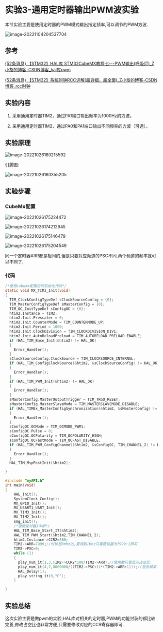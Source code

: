 # 实验3-通用定时器输出PWM波实验

本节实验主要是使用定时器的PWM模式输出指定频率,可以调节的PWM方波.

![image-20221104204537704](https://my-blogs-imgs-1312546167.cos.ap-nanjing.myqcloud.com//image-20221104204537704.png)

## 参考

[(52条消息) 【STM32】HAL库 STM32CubeMX教程七---PWM输出(呼吸灯)_Z小旋的博客-CSDN博客_hal库pwm](https://blog.csdn.net/as480133937/article/details/99231677)

[(52条消息) 【STM32】系统时钟RCC详解(超详细，超全面)_Z小旋的博客-CSDN博客_rcc时钟](https://blog.csdn.net/as480133937/article/details/98845509)

## **实验内容**

1. 采用通用定时器TIM2，通过PA1端口输出频率为1000Hz的方波。

2. 采用通用定时器TIM2，通过PA0和PA1端口输出不同频率的方波（可选）。

## 实验原理



![image-20221026180215592](https://my-blogs-imgs-1312546167.cos.ap-nanjing.myqcloud.com//image-20221026180215592.png)

引脚图:

![image-20221026180355205](https://my-blogs-imgs-1312546167.cos.ap-nanjing.myqcloud.com//image-20221026180355205.png)

## 实验步骤

### CubeMx配置

![image-20221026175224472](https://my-blogs-imgs-1312546167.cos.ap-nanjing.myqcloud.com//image-20221026175224472.png)

![image-20221026174212945](https://my-blogs-imgs-1312546167.cos.ap-nanjing.myqcloud.com//image-20221026174212945.png)



![image-20221026175146479](https://my-blogs-imgs-1312546167.cos.ap-nanjing.myqcloud.com//image-20221026175146479.png)

![image-20221026175204549](https://my-blogs-imgs-1312546167.cos.ap-nanjing.myqcloud.com//image-20221026175204549.png)

同一个定时器ARR都是相同的,但是只要对应频道的PSC不同,两个频道的频率就可以不同了.

### 代码

```c
/*使用cubemx配置后的初始化代码*/
static void MX_TIM2_Init(void)
{
  TIM_ClockConfigTypeDef sClockSourceConfig = {0};
  TIM_MasterConfigTypeDef sMasterConfig = {0};
  TIM_OC_InitTypeDef sConfigOC = {0};
  htim2.Instance = TIM2;
  htim2.Init.Prescaler = 0;
  htim2.Init.CounterMode = TIM_COUNTERMODE_UP;
  htim2.Init.Period = 1000;
  htim2.Init.ClockDivision = TIM_CLOCKDIVISION_DIV1;
  htim2.Init.AutoReloadPreload = TIM_AUTORELOAD_PRELOAD_ENABLE;
  if (HAL_TIM_Base_Init(&htim2) != HAL_OK)
  {
    Error_Handler();
  }
  sClockSourceConfig.ClockSource = TIM_CLOCKSOURCE_INTERNAL;
  if (HAL_TIM_ConfigClockSource(&htim2, &sClockSourceConfig) != HAL_OK)
  {
    Error_Handler();
  }
  if (HAL_TIM_PWM_Init(&htim2) != HAL_OK)
  {
    Error_Handler();
  }
  sMasterConfig.MasterOutputTrigger = TIM_TRGO_RESET;
  sMasterConfig.MasterSlaveMode = TIM_MASTERSLAVEMODE_DISABLE;
  if (HAL_TIMEx_MasterConfigSynchronization(&htim2, &sMasterConfig) != HAL_OK)
  {
    Error_Handler();
  }
  sConfigOC.OCMode = TIM_OCMODE_PWM1;
  sConfigOC.Pulse = 0;
  sConfigOC.OCPolarity = TIM_OCPOLARITY_HIGH;
  sConfigOC.OCFastMode = TIM_OCFAST_DISABLE;
  if (HAL_TIM_PWM_ConfigChannel(&htim2, &sConfigOC, TIM_CHANNEL_2) != HAL_OK)
  {
    Error_Handler();
  }
  HAL_TIM_MspPostInit(&htim2);

}
```

```c
#include "myAPI.h"  
int main(void)
{
    HAL_Init();
    SystemClock_Config();
    MX_GPIO_Init();
    MX_USART1_UART_Init();
    MX_TIM3_Init();
    MX_TIM2_Init();
    smg_init();
    /*使能定时器1中断*/
    HAL_TIM_Base_Start_IT(&htim3);
    HAL_TIM_PWM_Start(&htim2,TIM_CHANNEL_2);
    htim2.Instance->CCR2=800;
    TIM2->ARR=7999;//时钟是8mhz的,要得到1khz只需要设置为7999+1即可
    TIM2->PSC=0;  
    while (1)
  	{	
      play_num_it(1,3,TIM2->CCR2*100/TIM2->ARR);//使用数码管显示占空比
      play_num_it(4,7,8000000/((TIM2->PSC+1)*(TIM2->ARR+1)));//显示频率
      HAL_Delay(1);
      play_string_it(0,"C");
  	}

}
```

## 实验总结

这次实验主要是做pwm的实验,HAL库对相关的定时器,PWM的功能封装的都比较完善,修改占空比也非常方便,只需要修改对应的CCR寄存器即可.

